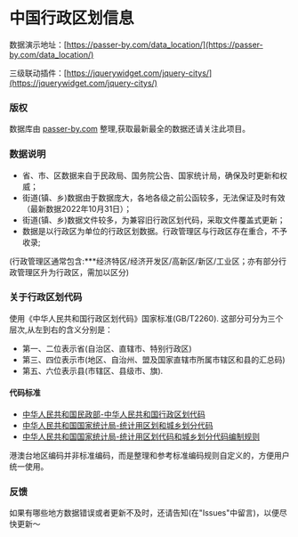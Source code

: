 # 中国行政区划信息

数据演示地址：[https://passer-by.com/data_location/](https://passer-by.com/data_location/)

三级联动插件：[https://jquerywidget.com/jquery-citys/](https://jquerywidget.com/jquery-citys/)

### 版权
数据库由 [passer-by.com](https://passer-by.com/) 整理,获取最新最全的数据还请关注此项目。

### 数据说明
- 省、市、区数据来自于民政局、国务院公告、国家统计局，确保及时更新和权威；
- 街道(镇、乡)数据由于数据庞大，各地各级之前公函较多，无法保证及时有效（最新数据2022年10月31日）；
- 街道(镇、乡)数据文件较多，为兼容旧行政区划代码，采取文件覆盖式更新；
- 数据是以行政区为单位的行政区划数据。行政管理区与行政区存在重合，不予收录;

 (行政管理区通常包含:***经济特区/经济开发区/高新区/新区/工业区；亦有部分行政管理区升为行政区，需加以区分)

### 关于行政区划代码
使用《中华人民共和国行政区划代码》国家标准(GB/T2260).
这部分可分为三个层次,从左到右的含义分别是：
- 第一、二位表示省(自治区、直辖市、特别行政区)
- 第三、四位表示市(地区、自治州、盟及国家直辖市所属市辖区和县的汇总码)
- 第五、六位表示县(市辖区、县级市、旗).

#### 代码标准
* [中华人民共和国民政部-中华人民共和国行政区划代码](https://www.mca.gov.cn/mzsj/xzqh/2022/202201xzqh.html)
* [中华人民共和国国家统计局-统计用区划和城乡划分代码](http://www.stats.gov.cn/sj/tjbz/tjyqhdmhcxhfdm/2022/index.html)
* [中华人民共和国国家统计局-统计用区划代码和城乡划分代码编制规则](http://www.stats.gov.cn/sj/tjbz/gjtjbz/202302/t20230213_1902741.html)

港澳台地区编码并非标准编码，而是整理和参考标准编码规则自定义的，方便用户统一使用。

### 反馈
如果有哪些地方数据错误或者更新不及时，还请告知(在"Issues"中留言)，以便尽快更新～
